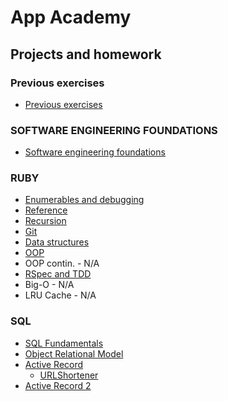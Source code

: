 # App Academy

## Projects and homework

### Previous exercises
* [Previous exercises](Finished/previous_exercises)

### SOFTWARE ENGINEERING FOUNDATIONS
* [Software engineering foundations](Finished/Software_engineering_foundations)

### RUBY
* [Enumerables and debugging](Finished/Ruby/Enumerables_and_Debugging)
* [Reference](Finished/Ruby/Reference)
* [Recursion](Finished/Ruby/Recursion)
* [Git](Finished/Ruby/Recursion)
* [Data structures](Finished/Ruby/Data_Structures)
* [OOP](Finished/Ruby/Object-oriented_Programming)
* OOP contin. - N/A
* [RSpec and TDD](Finished/Ruby/RSpec_and_TDD)
* Big-O - N/A
* LRU Cache - N/A

### SQL
* [SQL Fundamentals](Finished/SQL/SQL_fundamentals)
* [Object Relational Model](Finished/SQL/Object_Relational_Model)
* [Active Record](Finished/SQL/Active_Record)
	* [URLShortener](https://github.com/katsuya245126/URLShortener)
* [Active Record 2 ](Finished/SQL/Active_Record_2)
